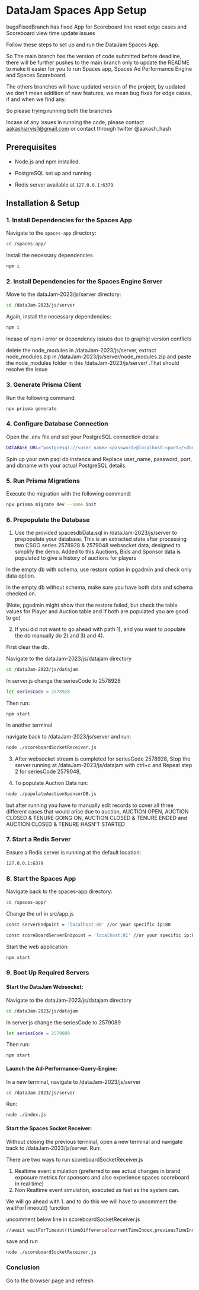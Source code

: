# DataJam Spaces App Setup

  
bugsFixedBranch has fixed App for Scoreboard line reset edge cases and Scoreboard view time update issues

Follow these steps to set up and run the DataJam Spaces App.

So The main branch has the version of code submitted before deadline, there will be further pushes to the main branch only to update the README to make it easier for you to run Spaces app, Spaces Ad Performance Engine and Spaces Scoreboard.

The others branches will have updated version of the project, by updated we don't mean addition of new features, we mean bug fixes for edge cases, if and when we find any.

So please trying running both the branches 

Incase of any issues in running the code, please contact aakashjarvis1@gmail.com or contact through twitter @aakash_hash

  

## Prerequisites

  

- Node.js and npm installed.

- PostgreSQL set up and running.

- Redis server available at `127.0.0.1:6379`.

  

## Installation & Setup

  

### 1. Install Dependencies for the Spaces App

  

Navigate to the `spaces-app` directory:

  

```bash
cd /spaces-app/
```

  

Install the necessary dependencies

  

```bash
npm i
```

  

### 2. Install Dependencies for the Spaces Engine Server

  

Move to the dataJam-2023/js/server directory:

  

```bash
cd /dataJam-2023/js/server
```

  

Again, install the necessary dependencies:

  

```bash
npm i
```

  

Incase of npm i error or dependency issues due to graphql version conflicts

delete the node_modules in /dataJam-2023/js/server, extract node_modules.zip in /dataJam-2023/js/server/node_modules.zip and paste the node_modules folder in this /dataJam-2023/js/server/ .That should resolve the issue

  

### 3. Generate Prisma Client

Run the following command:

  

```bash
npx prisma generate
```

  

### 4. Configure Database Connection

Open the .env file and set your PostgreSQL connection details:

  

```bash
DATABASE_URL="postgresql://<user_name>:<password>@localhost:<port>/<dbname>?schema=public"
```

  

Spin up your own psql db instance and Replace user_name, password, port, and dbname with your actual PostgreSQL details.

  

### 5. Run Prisma Migrations

Execute the migration with the following command:

  

```bash
npx prisma migrate dev --name init
```

  

### 6. Prepopulate the Database

1. Use the provided spacesdbData.sql in /dataJam-2023/js/server to prepopulate your database. This is an extracted state after processing two CSGO series 2578928 & 2579048 websocket data, designed to simplify the demo. Added to this Auctions, Bids and Sponsor data is populated to give a history of auctions for players

In the empty db with schema, use restore option in pgadmin and check only data option.

In the empty db without schema, make sure you have both data and schema checked on.

(Note, pgadmin might show that the restore failed, but check the table values for Player and Auction table and if both are populated you are good to go)


2. If you did not want to go ahead with path 1), and you want to populate the db manually do 2) and 3) and 4). 

First clear the db.
   
Navigate to the dataJam-2023/js/datajam directory

```bash
cd /dataJam-2023/js/datajam
```

In server.js change the seriesCode to 2578928

```bash
let seriesCode = 2578928
```

Then run:

```
npm start
```

In another terminal

navigate back to /dataJam-2023/js/server and run:

```bash
node ./scoreboardSocketReceiver.js
```

3.  After websocket stream is completed for seriesCode 2578928, Stop the server running at /dataJam-2023/js/datajam with ctrl+c and Repeat step 2 for seriesCode 2579048,

4. To populate Auction Data run:

```bash
node ./populateAuctionSponsorDB.js
```

but after running you have to manually edit records to cover all three different cases that would arise due to auction, AUCTION OPEN, AUCTION CLOSED & TENURE GOING ON, AUCTION CLOSED & TENURE ENDED and AUCTION CLOSED & TENURE HASN'T STARTED

  
### 7. Start a Redis Server

Ensure a Redis server is running at the default location:

```bash
127.0.0.1:6379
```

### 8. Start the Spaces App

Navigate back to the spaces-app directory:

  

```bash
cd /spaces-app/
```

  

Change the url in src/app.js

```bash
const serverEndpoint = 'localhost:80' //or your specific ip:80

const scoreBoardServerEndpoint = 'localhost:81' //or your specific ip:81
```

  

Start the web application:

  

```bash
npm start
```

  

### 9. Boot Up Required Servers

#### Start the DataJam Websocket:

Navigate to the dataJam-2023/js/datajam directory

```bash
cd /dataJam-2023/js/datajam
```

In server.js change the seriesCode to 2579089

```bash
let seriesCode = 2579089
```

Then run:

```
npm start
```

  

#### Launch the Ad-Performance-Query-Engine:

In a new terminal, navigate to /dataJam-2023/js/server

  

```bash
cd /dataJam-2023/js/server
```

  

Run:

```bash
node ./index.js
```

  

#### Start the Spaces Socket Receiver:

Without closing the previous terminal, open a new terminal and navigate back to /dataJam-2023/js/server. Run:

There are two ways to run scoreboardSocketReceiver.js
1. Realtime event simulation (preferred to see actual changes in brand exposure metrics for sponsors and also experience spaces scoreboard in real time)
2. Non Realtime event simulation, executed as fast as the system can.

We will go ahead with 1. and to do this we will have to uncomment the waitForTimeout() function

uncomment below line in scoreboardSocketReceiver.js
```bash
//await waitForTimeout((timeDifference(currentTimeIndex,previousTimeIndex))*1000)
```

  
save and run

```bash
node ./scoreboardSocketReceiver.js
```

  

### Conclusion

Go to the browser page and refresh